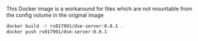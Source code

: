 This Docker image is a workaround for files which are not mountable from the config volume in the original image

``` sh
docker build -t rs017991/dse-server:0.0.1 .
docker push rs017991/dse-server:0.0.1
```
